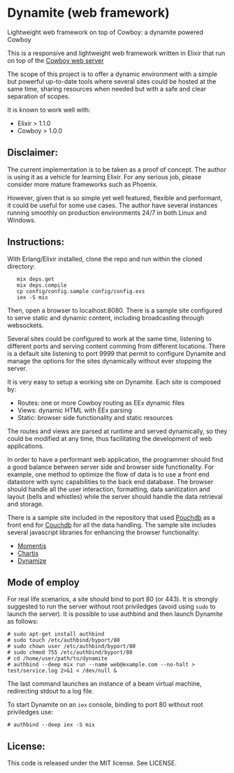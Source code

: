 # Dynamite (web framework)

Lightweight web framework on top of Cowboy: a dynamite powered Cowboy

This is a responsive and lightweight web framework written in Elixir that run on top of the [Cowboy web server](http://ninenines.eu/docs/en/cowboy/HEAD/guide/introduction/)

The scope of this project is to offer a dynamic environment with a simple but powerful up-to-date tools where several sites could be hosted at the same time, sharing resources when needed but with a safe and clear separation of scopes.

It is known to work well with:
* Elixir > 1.1.0
* Cowboy > 1.0.0

## Disclaimer:

The current implementation is to be taken as a proof of concept. The author is using it as a vehicle for learning Elixir. For any serious job, please consider more mature frameworks such as Phoenix.

However, given that is so simple yet well featured, flexible and performant, it could be useful for some use cases. The author have several instances running smoothly on production environments 24/7 in both Linux and Windows.

## Instructions:

With Erlang/Elixir installed, clone the repo and run within the cloned directory:

 ```
    mix deps.get
    mix deps.compile
    cp config/config.sample config/config.exs
    iex -S mix
 ```

Then, open a browser to localhost:8080. There is a sample site configured to serve static and dynamic content, including broadcasting through websockets.

Several sites could be configured to work at the same time, listening to different ports and serving content comming from  different locations. There is a default site listening to port 9999 that permit to configure Dynamite and manage the options for the sites dynamically without ever stopping the server.

It is very easy to setup a working site on Dynamite. Each site is composed by:

* Routes: one or more Cowboy routing as EEx dynamic files 
* Views: dynamic HTML with EEx parsing
* Static: browser side functionality and static resources

The routes and views are parsed at runtime and served dynamically, so they could be modified at any time, thus facilitating the development of web applications.

In order to have a performant web application, the programmer should find a good balance between server side and browser side functionality. For example, one method to optimize the flow of data is to use a front end datastore with sync capabilities to the back end database. The browser should handle all the user interaction, formatting, data sanitization and layout (bells and whistles) while the server should handle the data retrieval and storage.

There is a sample site included in the repository that used [Pouchdb](https://pouchdb.com/api.html) as a front end for [Couchdb](http://couchdb.apache.org/) for all the data handling. The sample site includes several javascript libraries for enhancing the browser functionality:

* [Momentjs](http://momentjs.com/docs)
* [Chartjs](http://nnnick.github.io/Chart.js/docs-v2/) 
* [Dynamize](http://j-pel.github.io/dynamize)

## Mode of employ

For real life scenarios, a site should bind to port 80 (or 443). It is strongly suggested to run the server without root priviledges (avoid using `sudo` to launch the server). It is possible to use authbind and then launch Dynamite as follows:
 ```
# sudo apt-get install authbind
# sudo touch /etc/authbind/byport/80
# sudo chown user /etc/authbind/byport/80
# sudo chmod 755 /etc/authbind/byport/80
# cd /home/user/path/to/dynamite
# authbind --deep mix run --name web@example.com --no-halt > test/service.log 2>&1 < /dev/null &
``` 
The last command launches an instance of a beam virtual machine, redirecting stdout to a log file.

To start Dynamite on an `iex` console, binding to port 80 without root priviledges use:
```
# authbind --deep iex -S mix
``` 

## License:

This code is released under the MIT license.  See LICENSE.
